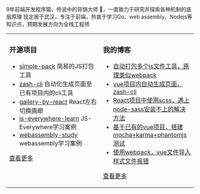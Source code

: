  
9年前端开发程序猿，传说中的背锅大师 🐶，一直致力于研究并探索各种机制的底层原理
现定居于武汉，专注于前端，热衷于学习Go、web assembly、Nodejs等知识点，预期发展方向为全栈工程师	 


<table><tr>
<td valign="top" width="50%">

### 开源项目  
- [simple-pack](https://github.com/zwf193071/simple-pack) 简易的JS打包工具	
- [zash-cli](https://github.com/zwf193071/zash-cli) 自动化生成页面至已有项目内的cli工具
- [gallery-by-react](https://github.com/zwf193071/gallery-by-react) React左右切换画廊  
- [js-everywhere-learn](https://github.com/zwf193071/js-everywhere-learn) JS-Everywhere学习案例  
- [webassembly-study](https://github.com/zwf193071/webassembly-study) webassembly学习案例
   
[查看更多](https://github.com/zwf193071/)	 

	
</td>
<td valign="top" width="50%">

### 我的博客
- [自动打包多个js文件工具，原理类似webpack](https://blog.csdn.net/zwf193071/article/details/107843865)
- [vue项目内自动生成页面，zash-cli](https://blog.csdn.net/zwf193071/article/details/107761790)
- [React项目中使用scss，遇上node-sass安装不上的解决方法](https://blog.csdn.net/zwf193071/article/details/107493419)
- [基于已有的vue项目，搭建mocha+karma+phantomjs测试](https://blog.csdn.net/zwf193071/article/details/105703405)
- [使用webpack，vue文件导入样式文件报错](https://blog.csdn.net/zwf193071/article/details/51095035)

[查看更多](https://blog.csdn.net/zwf193071)

</td>
</tr></table>
